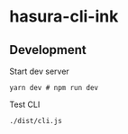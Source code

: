 # hasura-cli-ink

## Development

Start dev server

```
yarn dev # npm run dev
```

Test CLI

```
./dist/cli.js
```
